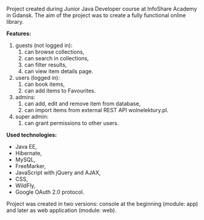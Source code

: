 Project created during Junior Java Developer course at InfoShare Academy in Gdansk. The aim of the project was to create a fully functional online library.


**Features:**
1. guests (not logged in): 
    1. can browse collections, 
    1. can search in collections,
    1. can filter results,
    1. can view item details page.
1. users (logged in):
    1. can book items,
    1. can add items to Favourites.
1. admins:
    1. can add, edit and remove item from database,
    1. can import items from external REST API wolnelektury.pl.
1. super admin:
    1. can grant permissions to other users.

**Used technologies:**
- Java EE,
- Hibernate,
- MySQL,
- FreeMarker,
- JavaScript with jQuery and AJAX,
- CSS,
- WildFly,
- Google OAuth 2.0 protocol.

Project was created in two versions: console at the beginning (module: app) and later as web application (module: web).
